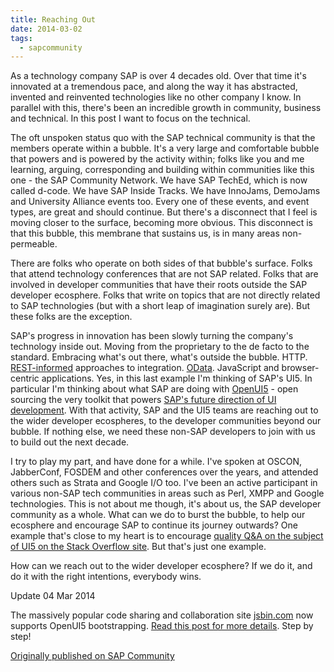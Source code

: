 ```yaml
---
title: Reaching Out
date: 2014-03-02
tags:
  - sapcommunity
---
```

As a technology company SAP is over 4 decades old. Over that time it's innovated at a tremendous pace, and along the way it has abstracted, invented and reinvented technologies like no other company I know. In parallel with this, there's been an incredible growth in community, business and technical. In this post I want to focus on the technical.

The oft unspoken status quo with the SAP technical community is that the members operate within a bubble. It's a very large and comfortable bubble that powers and is powered by the activity within; folks like you and me learning, arguing, corresponding and building within communities like this one - the SAP Community Network. We have SAP TechEd, which is now called d-code. We have SAP Inside Tracks. We have InnoJams, DemoJams and University Alliance events too. Every one of these events, and event types, are great and should continue. But there's a disconnect that I feel is moving closer to the surface, becoming more obvious. This disconnect is that this bubble, this membrane that sustains us, is in many areas non-permeable.

There are folks who operate on both sides of that bubble's surface. Folks that attend technology conferences that are not SAP related. Folks that are involved in developer communities that have their roots outside the SAP developer ecosphere. Folks that write on topics that are not directly related to SAP technologies (but with a short leap of imagination surely are). But these folks are the exception.

SAP's progress in innovation has been slowly turning the company's technology inside out. Moving from the proprietary to the de facto to the standard. Embracing what's out there, what's outside the bubble. HTTP. [REST-informed](/blog/posts/2004/06/24/forget-soap-build-real-web-services-with-the-icf/) approaches to integration. [OData](/blog/posts/2012/11/13/odata-everywhere/). JavaScript and browser-centric applications. Yes, in this last example I'm thinking of SAP's UI5. In particular I'm thinking about what SAP are doing with [OpenUI5](https://openui5.org/) - open sourcing the very toolkit that powers [SAP's future direction of UI development](/blog/posts/2012/05/07/sapui5-the-future-direction-of-sap-ui-development/). With that activity, SAP and the UI5 teams are reaching out to the wider developer ecospheres, to the developer communities beyond our bubble. If nothing else, we need these non-SAP developers to join with us to build out the next decade.

I try to play my part, and have done for a while. I've spoken at OSCON, JabberConf, FOSDEM and other conferences over the years, and attended others such as Strata and Google I/O too. I've been an active participant in various non-SAP tech communities in areas such as Perl, XMPP and Google technologies. This is not about me though, it's about us, the SAP developer community as a whole. What can we do to burst the bubble, to help our ecosphere and encourage SAP to continue its journey outwards? One example that's close to my heart is to encourage [quality Q&A on the subject of UI5 on the Stack Overflow site](https://stackoverflow.com/questions/tagged/sapui5+or+sapui5+or+sapui5?tab=Newest). But that's just one example.

How can we reach out to the wider developer ecosphere? If we do it, and do it with the right intentions, everybody wins.

Update 04 Mar 2014

The massively popular code sharing and collaboration site [jsbin.com](https://jsbin.com) now supports OpenUI5 bootstrapping. [Read this post for more details](/blog/posts/2014/03/04/small-steps-openui5-toolkit-now-in-jsbin.com/). Step by step!

[Originally published on SAP Community](https://blogs.sap.com/2014/03/02/reaching-out/)

